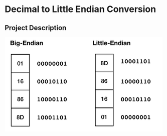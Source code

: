 # Decimal to Little Endian Conversion
## Project Description
![Img1](https://github.com/Byron-Dowling/Assets/blob/main/Images/endian%20format.png?raw=true)
